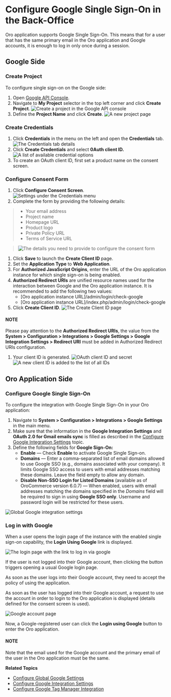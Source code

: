 <a id="user-guide-google-single-sign-on"></a>

# Configure Google Single Sign-On in the Back-Office

Oro application supports Google Single Sign-On. This means that for a user that has the same primary email in the Oro application and Google accounts, it is enough to log in only once during a session.

## Google Side

### Create Project

To configure single sign-on on the Google side:

1. Open <a href="https://console.developers.google.com/start" target="_blank">Google API Console</a>.
2. Navigate to **My Project** selector in the top left corner and click **Create Project**.
   ![Create a project in the Google API console](user/img/google/create_project.png)
3. Define the **Project Name** and click **Create**.
   ![A new project page](user/img/google/new_project.jpg)

### Create Credentials

1. Click **Credentials** in the menu on the left and open the **Credentials** tab.
   ![The Credentials tab details](user/img/google/create_credentials.jpg)
2. Click **Create Credentials** and select **0Auth client ID.**
   ![A list of available credential options](user/img/google/create_credentials_2.jpg)
3. To create an OAuth client ID, first set a product name on the consent screen.

### Configure Consent Form

1. Click **Configure Consent Screen**.
   ![Settings under the Credentials menu](user/img/google/consent_form.jpg)
2. Complete the form by providing the following details:

> - Your email address
> - Project name
> - Homepage URL
> - Product logo
> - Private Policy URL
> - Terms of Service URL

> ![The details you need to provide to configure the consent form](user/img/google/complete_form.jpg)
1. Click **Save** to launch the **Create Client ID** page.
2. Set the **Application Type** to **Web Application**.
3. For **Authorized JavaScript Origins**, enter the URL of the Oro application instance for which single sign-on is being enabled.
4. **Authorized Redirect URIs** are unified resource names used for the interaction between Google and the Oro application instance. It is recommended to add the following two values:
   * [Oro application instance URL]/admin/login/check-google
   * [Oro application instance URL]/index.php/admin/login/check-google
5. Click **Create Client ID**.
   ![The Create Client ID page](user/img/google/create_id.jpg)

#### NOTE
Please pay attention to the **Authorized Redirect URIs**, the value from the **System > Configuration > Integrations > Google Settings > Google Integration Settings > Redirect URI** must be added in Authorized Redirect URIs configuration.

1. Your client ID is generated.
   ![OAuth client ID and secret](user/img/google/id_secret.jpg)![A new client ID is added to the list of all IDs](user/img/google/id_secret_2.jpg)

## Oro Application Side

### Configure Google Single Sign-On

To configure the integration with Google Single Sign-On in your Oro application:

1. Navigate to **System > Configuration > Integrations > Google Settings** in the main menu.
2. Make sure that the information in the **Google Integration Settings** and **OAuth 2.0 for Gmail emails sync** is filled as described in the [Configure Google Integration Settings](google-integration.md#system-configuration-integrations-google) topic.
3. Define the following fields for **Google Sign-On:**
   * **Enable** — Check **Enable** to activate Google Single Sign-on.
   * **Domains** — Enter a comma-separated list of email domains allowed to use Google SSO (e.g., domains associated with your company). It limits Google SSO access to users with email addresses matching these domains. Leave the field empty to allow any domain.
   * **Disable Non-SSO Login for Listed Domains** (available as of OroCommerce version 6.0.7) — When enabled, users with email addresses matching the domains specified in the *Domains* field will be required to sign in using **Google SSO only**. Username and password login will be restricted for these users.

![Global Google integration settings](user/img/system/config_system/google_integration_new.png)

### Log in with Google

When a user opens the login page of the instance with the enabled single sign-on capability, the **Login Using Google** link is displayed.

![The login page with the link to log in via google](user/img/google/login_using_google.jpg)

If the user is not logged into their Google account, then clicking the button triggers opening a usual Google login page.

As soon as the user logs into their Google account, they need to accept the policy of using the application.

As soon as the user has logged into their Google account, a request to use the account in order to login to the Oro application is displayed (details defined for the consent screen is used).

![Google account page](user/img/google/google_connection.jpg)

Now, a Google-registered user can click the **Login using Google** button to enter the Oro application.

#### NOTE
Note that the email used for the Google account and the primary email of the user in the Oro application must be the same.

**Related Topics**

* [Configure Global Google Settings](index.md#admin-configuration-integrations-google)
* [Configure Google Integration Settings](google-integration.md#system-configuration-integrations-google)
* [Configure Google Tag Manager Integration](../../../../integrations/gtm/index.md#gtm-ga-4-integration)
